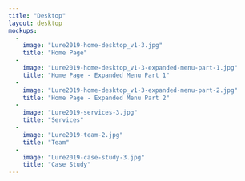 ```yaml
---
title: "Desktop"
layout: desktop
mockups:
  -
    image: "Lure2019-home-desktop_v1-3.jpg"
    title: "Home Page"
  -
    image: "Lure2019-home-desktop_v1-3-expanded-menu-part-1.jpg"
    title: "Home Page - Expanded Menu Part 1"
  -
    image: "Lure2019-home-desktop_v1-3-expanded-menu-part-2.jpg"
    title: "Home Page - Expanded Menu Part 2"
  -
    image: "Lure2019-services-3.jpg"
    title: "Services"
  -
    image: "Lure2019-team-2.jpg"
    title: "Team"
  -
    image: "Lure2019-case-study-3.jpg"
    title: "Case Study"
---
```

